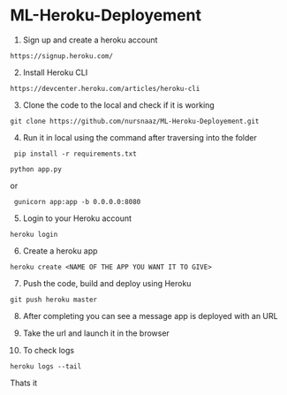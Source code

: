 # ML-Heroku-Deployement


1. Sign up and create a heroku account

```https://signup.heroku.com/```

2. Install Heroku CLI

```https://devcenter.heroku.com/articles/heroku-cli```

3. Clone the code to the local and check if it is working

```git clone https://github.com/nursnaaz/ML-Heroku-Deployement.git```

4. Run it in local using the command after traversing into the folder


``` pip install -r requirements.txt```


```python app.py```

or 

``` gunicorn app:app -b 0.0.0.0:8080```

5. Login to your Heroku account 


```heroku login```

6. Create a heroku app

```heroku create <NAME OF THE APP YOU WANT IT TO GIVE>```

7. Push the code, build and deploy using Heroku

```git push heroku master```

8. After completing you can see a message app is deployed with an URL

9. Take the url and launch it in the browser

10. To check logs

```heroku logs --tail ```

Thats it

